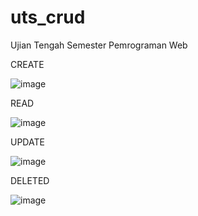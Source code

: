 # uts_crud
Ujian Tengah Semester Pemrograman Web

CREATE

![image](https://user-images.githubusercontent.com/101815077/158931860-3cce435d-95de-4f77-8290-f29d35e0452a.png)

READ

![image](https://user-images.githubusercontent.com/101815077/158931908-f99823cf-eb8d-422a-8dfa-e3d396eb77b1.png)

UPDATE

![image](https://user-images.githubusercontent.com/101815077/158931949-ff11f634-9b5d-49b5-b115-27d36bed0a42.png)

DELETED

![image](https://user-images.githubusercontent.com/101815077/158931988-c7ced8b0-7687-4278-9e65-1f5487134023.png)
